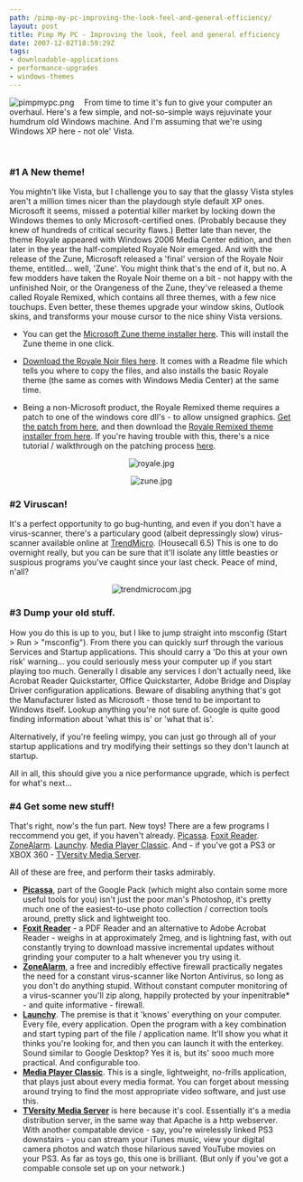 ```yaml
---
path: /pimp-my-pc-improving-the-look-feel-and-general-efficiency/
layout: post
title: Pimp My PC - Improving the look, feel and general efficiency
date: 2007-12-02T18:59:29Z
tags:
- downloadable-applications
- performance-upgrades
- windows-themes
---
```


<img src="http://uploads.psyked.co.uk/2007/12/pimpmypc.png" alt="pimpmypc.png" style="margin-right: 18px" class="nostyle no-ajaxload" align="left" />From time to time it's fun to give your computer an overhaul.  Here's a few simple, and not-so-simple ways rejuvinate your humdrum old Windows machine.  And I'm assuming that we're using Windows XP here - not ole' Vista.
<p class="clear">&nbsp;</p>

<h3>#1 A New theme!</h3>
You mightn't like Vista, but I challenge you to say that the glassy Vista styles aren't a million times nicer than the playdough style default XP ones.  Microsoft it seems, missed a potential killer market by locking down the Windows themes to only Microsoft-certified ones. (Probably because they knew of hundreds of critical security flaws.)
<!--more-->
Better late than never, the theme Royale appeared with Windows 2006 Media Center edition, and then later in the year the half-completed Royale Noir emerged. And with the release of the Zune, Microsoft released a 'final' version of the Royale Noir theme, entitled... well, 'Zune'.  You might think that's the end of it, but no.  A few modders have taken the Royale Noir theme on a bit - not happy with the unfinished Noir, or the Orangeness of the Zune, they've released a theme called Royale Remixed, which contains all three themes, with a few nice touchups.  Even better, these themes upgrade your window skins, Outlook skins, and transforms your mouse cursor to the nice shiny Vista versions.
<ul>
	<li>You can get the <a href="go.microsoft.com/fwlink/?LinkID=75078" title="Open link in a new window" target="_blank">Microsoft Zune theme installer here</a>.  This will install the Zune theme in one click.</li>
</ul>
<ul>
	<li><a href="http://www.softpedia.com/get/Desktop-Enhancements/Themes/Royale-Noir-Theme.shtml" title="Open link in a new window" target="_blank">Download the Royale Noir files here</a>.  It comes with a Readme file which tells you where to copy the files, and also installs the basic Royale theme (the same as comes with Windows Media Center) at the same time.</li>
</ul>
<ul>
	<li>Being a non-Microsoft product, the Royale Remixed theme requires a patch to one of the windows core dll's - to allow unsigned graphics.  <a href="http://www.softpedia.com/get/System/OS-Enhancements/UXTheme-MultiPatcher.shtml" title="Open link in a new window" target="_blank">Get the patch from here</a>, and then download the <a href="http://oddbasket.deviantart.com/art/Royale-Remixed-44294818" title="Open link in a new window" target="_blank">Royale Remixed theme installer from here</a>.  If you're having trouble with this, there's a nice tutorial / walkthrough on the patching process <a href="http://www.zune-online.com/news/zune/zune-multicolor-theme-for-windows.html" title="Open link in a new window" target="_blank">here</a>.</li>
</ul>
<p align="center"><img src="http://uploads.psyked.co.uk/2007/12/royale.jpg" alt="royale.jpg" /></p>
<p align="center"><img src="http://uploads.psyked.co.uk/2007/12/zune.jpg" alt="zune.jpg" /></p>

<h3>#2 Viruscan!</h3>
It's a perfect opportunity to go bug-hunting, and even if you don't have a virus-scanner, there's a particulary good (albeit depressingly slow) virus-scanner available online at <a href="http://housecall.trendmicro.com/" title="Open link in a new window" target="_blank">TrendMicro</a>.  (Housecall 6.5)  This is one to do overnight really, but you can be sure that it'll isolate any little beasties or suspious programs you've caught since your last check.  Peace of mind, n'all?
<p style="text-align: center"><img src="http://uploads.psyked.co.uk/2007/12/trendmicrocom.jpg" alt="trendmicrocom.jpg" /></p>

<h3>#3 Dump your old stuff.</h3>
How you do this is up to you, but I like to jump straight into msconfig (Start &gt; Run &gt; "msconfig"). From there you can quickly surf through the various Services and Startup applications. This should carry a 'Do this at your own risk' warning... you could seriously mess your computer up if you start playing too much.  Generally I disable any services I don't actually need, like Acrobat Reader Quickstarter, Office Quickstarter, Adobe Bridge and Display Driver configuration applications.  Beware of disabling anything that's got the Manufacturer listed as Microsoft - those tend to be important to Windows itself.  Lookup anything you're not sure of.  Google is quite good finding information about 'what this is' or 'what that is'.

Alternatively, if you're feeling wimpy, you can just go through all of your startup applications and try modifying their settings so they don't launch at startup.

All in all, this should give you a nice performance upgrade, which is perfect for what's next...
<h3>#4 Get some new stuff!</h3>
That's right, now's the fun part.  New toys!  There are a few programs I reccommend you get, if you haven't already.  <a href="http://picasa.google.com/" title="Open link in a new window" target="_blank">Picassa</a>.  <a href="http://www.foxitsoftware.com/pdf/rd_intro.php" title="Open link in a new window" target="_blank">Foxit Reader</a>.  <a href="http://www.zonealarm.com/store/content/catalog/products/sku_list_za.jsp?dc=56pus&amp;ctry=GB&amp;lang=en" title="Open link in a new window" target="_blank">ZoneAlarm</a>.  <a href="http://www.launchy.net/#download" title="Open link in a new window" target="_blank">Launchy</a>. <a href="http://en.wikipedia.org/wiki/Media_Player_Classic" title="Open link in a new window" target="_blank">Media Player Classic</a>.  And - if you've got a PS3 or XBOX 360 - <a href="http://tversity.com/home" title="Open link in a new window" target="_blank">TVersity Media Server</a>.

All of these are free, and perform their tasks admirably.
<ul>
	<li><a href="http://picasa.google.com/" title="Open link in a new window" target="_blank"><strong>Picassa</strong></a>, part of the Google Pack (which might also contain some more useful tools for you)  isn't just the poor man's Photoshop, it's pretty much one of the easiest-to-use photo collection / correction tools around, pretty slick and lightweight too.</li>
	<li><a href="http://www.foxitsoftware.com/pdf/rd_intro.php" title="Open link in a new window" target="_blank"><strong>Foxit Reader</strong></a> - a PDF Reader and an alternative to Adobe Acrobat Reader -  weighs in at approximately 2meg, and is lightning fast, with out constantly trying to download massive incremental updates without grinding your computer to a halt whenever you try using it.</li>
	<li><a href="http://www.zonealarm.com/store/content/catalog/products/sku_list_za.jsp?dc=56pus&amp;ctry=GB&amp;lang=en" title="Open link in a new window" target="_blank"><strong>ZoneAlarm</strong></a>, a free and incredibly effective firewall practically negates the need for a constant virus-scanner like Norton Antivirus, so long as you don't do anything stupid.  Without constant computer monitoring of a virus-scanner you'll zip along, happily protected by your inpenitrable* - and quite informative - firewall.</li>
	<li><a href="http://www.launchy.net/#download" title="Open link in a new window" target="_blank"><strong>Launchy</strong></a>.  The premise is that it 'knows' everything on your computer.  Every file, every application.  Open the program with a key combination and start typing part of the file / application name.  It'll show you what it thinks you're looking for, and then you can launch it with the enterkey.  Sound similar to Google Desktop?  Yes it is, but its' sooo much more practical.  And configurable too.</li>
	<li><a href="http://en.wikipedia.org/wiki/Media_Player_Classic" title="Open link in a new window" target="_blank"><strong>Media Player Classic</strong></a>.  This is a single, lightweight, no-frills application, that plays just about every media format.  You can forget about messing around trying to find the most appropriate video software, and just use this.</li>
	<li><a href="http://tversity.com/home" title="Open link in a new window" target="_blank"><strong>TVersity Media Server</strong></a> is here because it's cool.  Essentially it's a media distribution server, in the same way that Apache is a http webserver.  With another compatable device - say, you're wirelessly linked PS3 downstairs - you can stream your iTunes music, view your digital camera photos and watch those hilarious saved YouTube movies on your PS3. As far as toys go, this one is brilliant.  (But only if you've got a compable console set up on your network.)</li>
</ul>